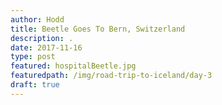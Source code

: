 ```yaml
---
author: Hodd
title: Beetle Goes To Bern, Switzerland
description: .
date: 2017-11-16
type: post
featured: hospitalBeetle.jpg
featuredpath: /img/road-trip-to-iceland/day-3
draft: true
---
```

